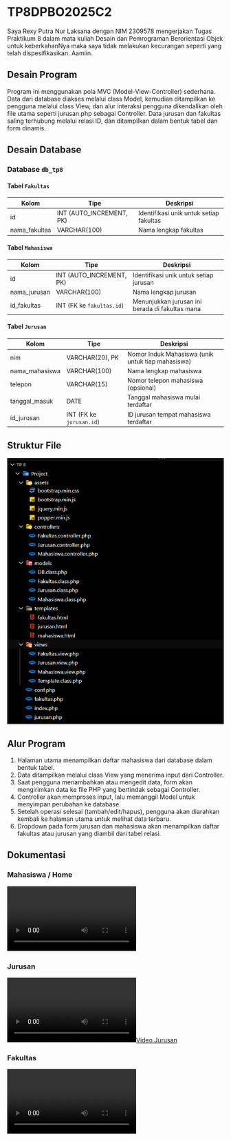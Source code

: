# TP8DPBO2025C2

Saya Rexy Putra Nur Laksana dengan NIM 2309578 mengerjakan Tugas Praktikum 8 dalam mata kuliah Desain dan Pemrograman Berorientasi Objek untuk keberkahanNya maka saya tidak melakukan kecurangan seperti yang telah dispesifikasikan. Aamiin.

## Desain Program

Program ini menggunakan pola MVC (Model-View-Controller) sederhana. Data dari database diakses melalui class Model, kemudian ditampilkan ke pengguna melalui class View, dan alur interaksi pengguna dikendalikan oleh file utama seperti jurusan.php sebagai Controller. Data jurusan dan fakultas saling terhubung melalui relasi ID, dan ditampilkan dalam bentuk tabel dan form dinamis.

## Desain Database

### Database `db_tp8`

#### Tabel `Fakultas`

| Kolom         | Tipe                     | Deskripsi                               |
| ------------- | ------------------------ | --------------------------------------- |
| id            | INT (AUTO_INCREMENT, PK) | Identifikasi unik untuk setiap fakultas |
| nama_fakultas | VARCHAR(100)             | Nama lengkap fakultas                   |

#### Tabel `Mahasiswa`

| Kolom        | Tipe                      | Deskripsi                                       |
| ------------ | ------------------------- | ----------------------------------------------- |
| id           | INT (AUTO_INCREMENT, PK)  | Identifikasi unik untuk setiap jurusan          |
| nama_jurusan | VARCHAR(100)              | Nama lengkap jurusan                            |
| id_fakultas  | INT (FK ke `fakultas.id`) | Menunjukkan jurusan ini berada di fakultas mana |

#### Tabel `Jurusan`

| Kolom          | Tipe                     | Deskripsi                                         |
| -------------- | ------------------------ | ------------------------------------------------- |
| nim            | VARCHAR(20), PK          | Nomor Induk Mahasiswa (unik untuk tiap mahasiswa) |
| nama_mahasiswa | VARCHAR(100)             | Nama lengkap mahasiswa                            |
| telepon        | VARCHAR(15)              | Nomor telepon mahasiswa (opsional)                |
| tanggal_masuk  | DATE                     | Tanggal mahasiswa mulai terdaftar                 |
| id_jurusan     | INT (FK ke `jurusan.id`) | ID jurusan tempat mahasiswa terdaftar             |

## Struktur File

![Dokumentasi](Screenshot/Struktur_File.png)

## Alur Program

1. Halaman utama menampilkan daftar mahasiswa dari database dalam bentuk tabel.
2. Data ditampilkan melalui class View yang menerima input dari Controller.
3. Saat pengguna menambahkan atau mengedit data, form akan mengirimkan data ke file PHP yang bertindak sebagai Controller.
4. Controller akan memproses input, lalu memanggil Model untuk menyimpan perubahan ke database.
5. Setelah operasi selesai (tambah/edit/hapus), pengguna akan diarahkan kembali ke halaman utama untuk melihat data terbaru.
6. Dropdown pada form jurusan dan mahasiswa akan menampilkan daftar fakultas atau jurusan yang diambil dari tabel relasi.

## Dokumentasi

### Mahasiswa / Home

![Dokumentasi](Screenshot/mahasiswa.mp4)

### Jurusan

[![Video Jurusan](Screenshot/jurusan.mp4)](https://github.com/rexyyp/repo/blob/main/Screenshot/jurusan.mp4)

### Fakultas

![Dokumentasi](Screenshot/fakultas.mp4)
